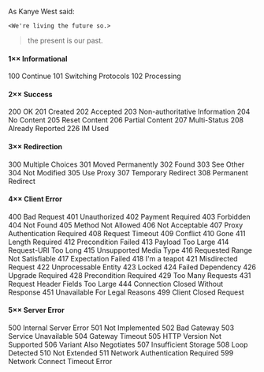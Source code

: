 
As Kanye West said:

`<We're living the future so.>`
> the present is our past.

#### 1×× Informational
100 Continue
101 Switching Protocols
102 Processing
#### 2×× Success
200 OK
201 Created
202 Accepted
203 Non-authoritative Information
204 No Content
205 Reset Content
206 Partial Content
207 Multi-Status
208 Already Reported
226 IM Used
#### 3×× Redirection
300 Multiple Choices
301 Moved Permanently
302 Found
303 See Other
304 Not Modified
305 Use Proxy
307 Temporary Redirect
308 Permanent Redirect
#### 4×× Client Error
400 Bad Request
401 Unauthorized
402 Payment Required
403 Forbidden
404 Not Found
405 Method Not Allowed
406 Not Acceptable
407 Proxy Authentication Required
408 Request Timeout
409 Conflict
410 Gone
411 Length Required
412 Precondition Failed
413 Payload Too Large
414 Request-URI Too Long
415 Unsupported Media Type
416 Requested Range Not Satisfiable
417 Expectation Failed
418 I'm a teapot
421 Misdirected Request
422 Unprocessable Entity
423 Locked
424 Failed Dependency
426 Upgrade Required
428 Precondition Required
429 Too Many Requests
431 Request Header Fields Too Large
444 Connection Closed Without Response
451 Unavailable For Legal Reasons
499 Client Closed Request
#### 5×× Server Error
500 Internal Server Error
501 Not Implemented
502 Bad Gateway
503 Service Unavailable
504 Gateway Timeout
505 HTTP Version Not Supported
506 Variant Also Negotiates
507 Insufficient Storage
508 Loop Detected
510 Not Extended
511 Network Authentication Required
599 Network Connect Timeout Error
